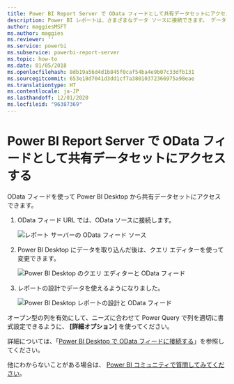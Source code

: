 ```yaml
---
title: Power BI Report Server で OData フィードとして共有データセットにアクセスする
description: Power BI レポートは、さまざまなデータ ソースに接続できます。 データの使い方に応じて、異なるデータ ソースを利用できます。
author: maggiesMSFT
ms.author: maggies
ms.reviewer: ''
ms.service: powerbi
ms.subservice: powerbi-report-server
ms.topic: how-to
ms.date: 01/05/2018
ms.openlocfilehash: 8db19a56d4d1b845f0caf54ba4e9b07c33dfb131
ms.sourcegitcommit: 653e18d7041d3dd1cf7a38010372366975a98eae
ms.translationtype: HT
ms.contentlocale: ja-JP
ms.lasthandoff: 12/01/2020
ms.locfileid: "96387369"
---
```

# <a name="accessing-shared-datasets-as-odata-feeds-in-power-bi-report-server"></a>Power BI Report Server で OData フィードとして共有データセットにアクセスする
OData フィードを使って Power BI Desktop から共有データセットにアクセスできます。

1. OData フィード URL では、OData ソースに接続します。
   
    ![レポート サーバーの OData フィード ソース](media/access-dataset-odata/report-server-odata-feed.png)
2. Power BI Desktop にデータを取り込んだ後は、クエリ エディターを使って変更できます。
   
    ![Power BI Desktop のクエリ エディターと OData フィード](media/access-dataset-odata/report-server-odata-results-query-editor.png)
3. レポートの設計でデータを使えるようになりました。
   
    ![Power BI Desktop レポートの設計と OData フィード](media/access-dataset-odata/report-server-odata-power-bi-desktop-report-design.png)

オープン型の列を有効にして、ニーズに合わせて Power Query で列を適切に書式設定できるように、 **[詳細オプション]** を使ってください。

詳細については、「[Power BI Desktop で OData フィードに接続する](../connect-data/desktop-connect-odata.md)」を参照してください。

他にわからないことがある場合は、 [Power BI コミュニティで質問してみてください](https://community.powerbi.com/)。


